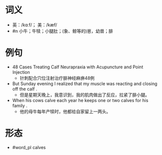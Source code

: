 # 词义
- 英：/kɑːf/； 美：/kæf/
- #n 小牛；牛犊；小腿肚；(象、鲸等的)崽，幼兽；腓
# 例句
- 48 Cases Treating Calf Neurapraxia with Acupuncture and Point Injection
	- 针刺配合穴位注射治疗腓神经麻痹48例
- But Sunday evening I realized that my muscle was reacting and closing off the calf .
	- 但是星期天晚上，我意识到，我的肌肉做出了反应，拉紧了腓小腿。
- When his cows calve each year he keeps one or two calves for his family .
	- 他的母牛每年产犊时，他都给自家留上一两头。
# 形态
- #word_pl calves
